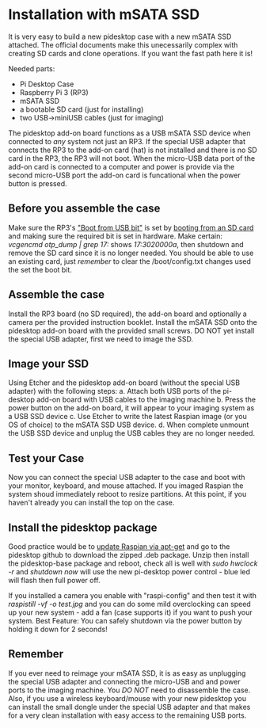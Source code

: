 Installation with mSATA SSD
===========================
It is very easy to build a new pidesktop case with a new mSATA SSD attached. The official documents make this unecessarily complex with creating SD cards and clone operations. If you want the fast path here it is!

Needed parts:
- Pi Desktop Case
- Raspberry Pi 3 (RP3)
- mSATA SSD
- a bootable SD card (just for installing)
- two USB->miniUSB cables (just for imaging)

The pidesktop add-on board functions as a USB mSATA SSD device when connected to *any* system not just an RP3. If the special USB adapter that connects the RP3 to the add-on card (hat) is not installed and there is no SD card in the RP3, the RP3 will not boot. When the micro-USB data port of the add-on card is connected to a computer and power is provide via the second micro-USB port the add-on card is funcational when the power button is pressed.

Before you assemble the case
----------------------------
Make sure the RP3's ["Boot from USB bit"](https://www.raspberrypi.org/documentation/hardware/raspberrypi/bootmodes/msd.md) is set by [booting from an SD card](https://www.raspberrypi.org/documentation/installation/installing-images/README.md) and making sure the required bit is set in hardware.  Make certain: *vcgencmd otp_dump | grep 17:* shows *17:3020000a*, then shutdown and remove the SD card since it is no longer needed.  You should be able to use an existing card, just *remember* to clear the /boot/config.txt changes used the set the boot bit.

Assemble the case
-----------------
Install the RP3 board (no SD required), the add-on board and optionally a camera per the provided instruction booklet.
Install the mSATA SSD onto the pidesktop add-on board with the provided small screws.
DO NOT yet install the special USB adapter, first we need to image the SSD.

Image your SSD
--------------
Using Etcher and the pidesktop add-on board (without the special USB adapter) with the following steps:
a. Attach both USB ports of the pi-desktop add-on board with USB cables to the imaging machine
b. Press the power button on the add-on board, it will appear to your imaging system as a USB SSD device
c. Use Etcher to write the latest Raspian image (or you OS of choice) to the mSATA SSD USB device.
d. When complete unmount the USB SSD device and unplug the USB cables they are no longer needed.

Test your Case
--------------
Now you can connect the special USB adapter to the case and boot with your monitor, keyboard, and mouse attached.  If you imaged Raspian the system shoud immediately reboot to resize partitions.  At this point, if you haven't already you can install the top on the case.

Install the pidesktop package
-----------------------------
Good practice would be to [update Raspian via apt-get](https://www.raspberrypi.org/documentation/raspbian/updating.md) and go to the pidesktop github to download the zipped .deb package. Unzip then install the pidesktop-base package and reboot, check all is well with *sudo hwclock -r* and *shutdown now* will use the new pi-desktop power control - blue led will flash then full power off.

If you installed a camera you enable with "raspi-config" and then test it with *raspistill -vf -o test.jpg* and you can do some mild overclocking can speed up your new system - add a fan (case supports it) if you want to push your system.  Best Feature: You can safely shutdown via the power button by holding it down for 2 seconds!

Remember
--------
If you ever need to reimage your mSATA SSD, it is as easy as unplugging the special USB adapter and connecting the micro-USB and and power ports to the imaging machine.  You *DO NOT* need to disassemble the case.   Also, if you use a wireless keyboard/mouse with your new pidesktop you can install the small dongle under the special USB adapter and that makes for a very clean installation with easy access to the remaining USB ports.
